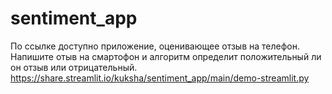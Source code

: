 # sentiment_app
По ссылке доступно приложение, оценивающее отзыв на телефон.
Напишите отыв на смартофон и алгоритм определит положительный ли он отзыв или отрицательный.
https://share.streamlit.io/kuksha/sentiment_app/main/demo-streamlit.py
